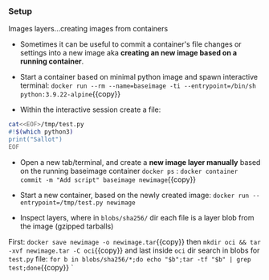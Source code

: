 ### Setup

Images layers...creating images from containers


* Sometimes it can be useful to commit a container's file changes or settings into a new image aka **creating an new image based on a running container**.

* Start a container based on minimal python image and spawn interactive terminal:
`docker run --rm --name=baseimage -ti --entrypoint=/bin/sh python:3.9.22-alpine`{{copy}}

* Within the interactive session create a file:

```bash
cat<<EOF>/tmp/test.py
#!$(which python3)
print("Sallot")
EOF
```

* Open a new tab/terminal, and create a **new image layer manually** based on the running baseimage container `docker ps` : `docker container commit -m "Add script" baseimage newimage`{{copy}}

* Start a new container, based on the newly created image: `docker run --entrypoint=/tmp/test.py newimage`

* Inspect layers, where in `blobs/sha256/` dir each file is a layer blob from the image (gzipped tarballs)

First: `docker save newimage -o newimage.tar`{{copy}} then `mkdir oci && tar -xvf newimage.tar -C oci`{{copy}} and last inside `oci` dir search in blobs for `test.py` file: `for b in blobs/sha256/*;do echo "$b";tar -tf "$b" | grep test;done`{{copy}}
`
